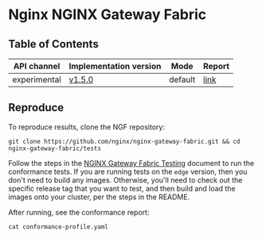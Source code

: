 # Nginx NGINX Gateway Fabric

## Table of Contents

| API channel  | Implementation version                                                      | Mode    | Report                                           |
|--------------|-----------------------------------------------------------------------------|---------|--------------------------------------------------|
| experimental | [v1.5.0](https://github.com/nginx/nginx-gateway-fabric/releases/tag/v1.5.0) | default | [link](./experimental-1.5.0-default-report.yaml) |

## Reproduce

To reproduce results, clone the NGF repository:

```shell
git clone https://github.com/nginx/nginx-gateway-fabric.git && cd nginx-gateway-fabric/tests
```

Follow the steps in the [NGINX Gateway Fabric Testing](https://github.com/nginx/nginx-gateway-fabric/blob/main/tests/README.md) document to run the conformance tests. If you are running tests on the `edge` version, then you don't need to build any images. Otherwise, you'll need to check out the specific release tag that you want to test, and then build and load the images onto your cluster, per the steps in the README.

After running, see the conformance report:

```shell
cat conformance-profile.yaml
```
